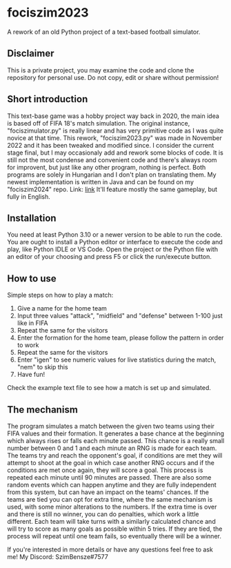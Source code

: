 # fociszim2023
A rework of an old Python project of a text-based football simulator.

## Disclaimer
This is a private project, you may examine the code and clone the repository for personal use. Do not copy, edit or share without permission!

## Short introduction
This text-base game was a hobby project way back in 2020, the main idea is based off of FIFA 18's match simulation. The original instance, "fociszimulator.py" is really linear and has very primitive code as I was quite novice at that time. This rework, "fociszim2023.py" was made in November 2022 and it has been tweaked and modified since. I consider the current stage final, but I may occasionaly add and rework some blocks of code. It is still not the most condense and convenient code and there's always room for improvent, but just like any other program, nothing is perfect. Both programs are solely in Hungarian and I don't plan on translating them. My newest implementation is written in Java and can be found on my "fociszim2024" repo. Link: [link]([url](https://github.com/SzimBensze/fociszim2024)) It'll feature mostly the same gameplay, but fully in English.

## Installation
You need at least Python 3.10 or a newer version to be able to run the code. You are ought to install a Python editor or interface to execute the code and play, like Python IDLE or VS Code. Open the project or the Python file with an editor of your choosing and press F5 or click the run/execute button.

## How to use
Simple steps on how to play a match:
1. Give a name for the home team
2. Input three values "attack", "midfield" and "defense" between 1-100 just like in FIFA
3. Repeat the same for the visitors
4. Enter the formation for the home team, please follow the pattern in order to work
5. Repeat the same for the visitors
6. Enter "igen" to see numeric values for live statistics during the match, "nem" to skip this
7. Have fun!

Check the example text file to see how a match is set up and simulated.

## The mechanism
The program simulates a match between the given two teams using their FIFA values and their formation. It generates a base chance at the beginning which always rises or falls each minute passed. This chance is a really small number between 0 and 1 and each minute an RNG is made for each team. The teams try and reach the opponent's goal, if conditions are met they will attempt to shoot at the goal in which case another RNG occurs and if the conditions are met once again, they will score a goal. This process is repeated each minute until 90 minutes are passed. There are also some random events which can happen anytime and they are fully independent from this system, but can have an impact on the teams' chances. If the teams are tied you can opt for extra time, where the same mechanism is used, with some minor alterations to the numbers. If the extra time is over and there is still no winner, you can do penalties, which work a little different. Each team will take turns with a similarly calculated chance and will try to score as many goals as possible within 5 tries. If they are tied, the process will repeat until one team fails, so eventually there will be a winner.

If you're interested in more details or have any questions feel free to ask me! My Discord: SzimBensze#7577
